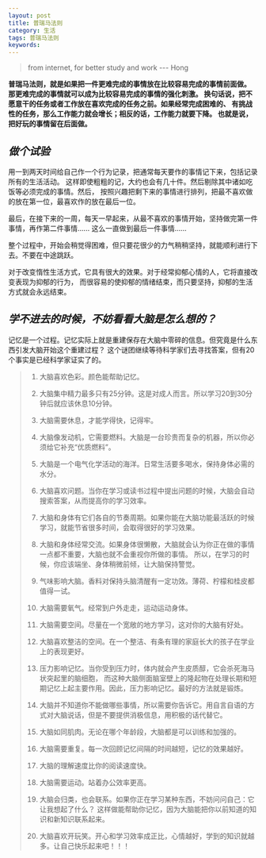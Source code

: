 ```yaml
---
layout: post
title: 普瑞马法则
category: 生活
tags: 普瑞马法则
keywords: 
---
```


> from internet, for better study and work --- Hong
  

**普瑞马法则，就是如果把一件更难完成的事情放在比较容易完成的事情前面做。
那更难完成的事情就可以成为比较容易完成的事情的强化刺激。
换句话说，把不愿意干的任务或者工作放在喜欢完成的任务之前。如果经常完成困难的、
有挑战性的任务，那么工作能力就会增长；相反的话，工作能力就要下降。
也就是说，把好玩的事情留在后面做。**  


## *做个试验*

用一到两天时间给自己作一个行为记录，把通常每天要作的事情记下来，包括记录所有的生活活动。
这样即使粗粗的记，大约也会有几十件。然后剔除其中诸如吃饭等必须完成的事情。然后，
按照兴趣把剩下来的事情进行排列，把最不喜欢做的放在第一位，最喜欢作的放在最后一位。  

最后，在接下来的一周，每天一早起来，从最不喜欢的事情开始，坚持做完第一件事情，再作第二件事情...... 
这么一直做到最后一件事情......

整个过程中，开始会稍觉得困难，但只要花很少的力气稍稍坚持，就能顺利进行下去。不要在中途跳跃。  

对于改变惰性生活方式，它具有很大的效果。对于经常抑郁心情的人，它将直接改变表现为抑郁的行为，
而很容易的使抑郁的情绪结束，而只要坚持，抑郁的生活方式就会永远结束。
  

## *学不进去的时候，不妨看看大脑是怎么想的？*

记忆是一个过程。记忆实际上就是重建保存在大脑中零碎的信息。但究竟是什么东西引发大脑开始这个重建过程？
这个谜团继续等待科学家们去寻找答案，但有20个事实是已经科学家证实了的。

> 1. 大脑喜欢色彩。颜色能帮助记忆。  
> 
> 2. 大脑集中精力最多只有25分钟。这是对成人而言。所以学习20到30分钟后就应该休息10分钟。 
>  
> 3. 大脑需要休息，才能学得快，记得牢。
>  
> 4. 大脑像发动机，它需要燃料。大脑是一台珍贵而复杂的机器，所以你必须给它补充“优质燃料”。
> 
> 5. 大脑是一个电气化学活动的海洋。日常生活要多喝水，保持身体必需的水分。
> 
> 6. 大脑喜欢问题。当你在学习或读书过程中提出问题的时候，大脑会自动搜索答案，从而提高你的学习效率。
> 
> 7. 大脑和身体有它们各自的节奏周期。如果你能在大脑功能最活跃的时候学习，就能节省很多时间，会取得很好的学习效果。
> 
> 8. 大脑和身体经常交流。如果身体很懒散，大脑就会认为你正在做的事情一点都不重要，大脑也就不会重视你所做的事情。
>    所以，在学习的时候，你应该端坐、身体稍微前倾，让大脑保持警觉。
> 
> 
> 9. 气味影响大脑。香料对保持头脑清醒有一定功效。薄荷、柠檬和桂皮都值得一试。
> 
> 10. 大脑需要氧气。经常到户外走走，运动运动身体。
> 
> 11. 大脑需要空间。尽量在一个宽敞的地方学习，这对你的大脑有好处。
> 
> 12. 大脑喜欢整洁的空间。在一个整洁、有条有理的家庭长大的孩子在学业上的表现更好。
> 
> 13. 压力影响记忆。当你受到压力时，体内就会产生皮质醇，它会杀死海马状突起里的脑细胞，
>     而这种大脑侧面脑室壁上的隆起物在处理长期和短期记忆上起主要作用。因此，压力影响记忆。最好的方法就是锻炼。
> 
> 14. 大脑并不知道你不能做哪些事情，所以需要你告诉它。用自言自语的方式对大脑说话，但是不要提供消极信息，用积极的话代替它。
> 
> 15. 大脑如同肌肉。无论在哪个年龄段，大脑都是可以训练和加强的。
> 
> 16. 大脑需要重复。每一次回顾记忆间隔的时间越短，记忆的效果越好。
> 
> 17. 大脑的理解速度比你的阅读速度快。
> 
> 18. 大脑需要运动。站着办公效率更高。
> 
> 19. 大脑会归类，也会联系。如果你正在学习某种东西，不妨问问自己：它让我想起了什么？
>     这样做能帮助你记忆，因为大脑能把你以前知道的知识和新知识联系起来。
> 
> 20. 大脑喜欢开玩笑。开心和学习效率成正比，心情越好，学到的知识就越多。让自己快乐起来吧！！！
